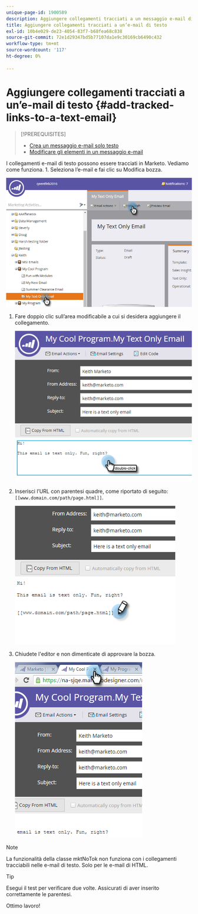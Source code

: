 ```yaml
---
unique-page-id: 1900589
description: Aggiungere collegamenti tracciati a un messaggio e-mail di testo - Documenti Marketo - Documentazione del prodotto
title: Aggiungere collegamenti tracciati a un’e-mail di testo
exl-id: 10b4e029-de23-4054-83f7-b68fea68c838
source-git-commit: 72e1d29347bd5b77107da1e9c30169cb6490c432
workflow-type: tm+mt
source-wordcount: '117'
ht-degree: 0%

---
```


# Aggiungere collegamenti tracciati a un’e-mail di testo {#add-tracked-links-to-a-text-email}

>[!PREREQUISITES]
>
>* [Crea un messaggio e-mail solo testo](/help/marketo/product-docs/email-marketing/general/creating-an-email/create-a-text-only-email.md)
>* [Modificare gli elementi in un messaggio e-mail](/help/marketo/product-docs/email-marketing/general/email-editor-2/edit-elements-in-an-email.md)


I collegamenti e-mail di testo possono essere tracciati in Marketo. Vediamo come funziona. 1. Seleziona l’e-mail e fai clic su Modifica bozza.

![](assets/one-9.png)

1. Fare doppio clic sull’area modificabile a cui si desidera aggiungere il collegamento.

   ![](assets/two-8.png)

1. Inserisci l’URL con parentesi quadre, come riportato di seguito: `[[www.domain.com/path/page.html]]`.

   ![](assets/three-8.png)

1. Chiudete l&#39;editor e non dimenticate di approvare la bozza.

   ![](assets/four-6.png)

>[!NOTE]
>
>La funzionalità della classe mktNoTok non funziona con i collegamenti tracciabili nelle e-mail di testo. Solo per le e-mail di HTML.

>[!TIP]
>
>Esegui il test per verificare due volte. Assicurati di aver inserito correttamente le parentesi.

Ottimo lavoro!

